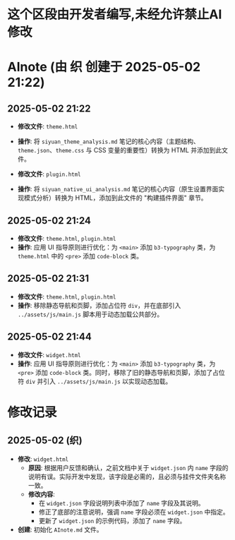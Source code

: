 # 这个区段由开发者编写,未经允许禁止AI修改

# AInote (由 织 创建于 2025-05-02 21:22)

## 2025-05-02 21:22

*   **修改文件**: `theme.html`
*   **操作**: 将 `siyuan_theme_analysis.md` 笔记的核心内容（主题结构、`theme.json`、`theme.css` 与 CSS 变量的重要性）转换为 HTML 并添加到此文件。

*   **修改文件**: `plugin.html`
*   **操作**: 将 `siyuan_native_ui_analysis.md` 笔记的核心内容（原生设置界面实现模式分析）转换为 HTML，添加到此文件的 "构建插件界面" 章节。

## 2025-05-02 21:24

*   **修改文件**: `theme.html`, `plugin.html`
*   **操作**: 应用 UI 指导原则进行优化：为 `<main>` 添加 `b3-typography` 类，为 `theme.html` 中的 `<pre>` 添加 `code-block` 类。

## 2025-05-02 21:31

*   **修改文件**: `theme.html`, `plugin.html`
*   **操作**: 移除静态导航和页脚，添加占位符 `div`，并在底部引入 `../assets/js/main.js` 脚本用于动态加载公共部分。

## 2025-05-02 21:44

*   **修改文件**: `widget.html`
*   **操作**: 应用 UI 指导原则进行优化：为 `<main>` 添加 `b3-typography` 类，为 `<pre>` 添加 `code-block` 类。同时，移除了旧的静态导航和页脚，添加了占位符 `div` 并引入 `../assets/js/main.js` 以实现动态加载。

# 修改记录

## 2025-05-02 (织)
*   **修改**: `widget.html`
    *   **原因**: 根据用户反馈和确认，之前文档中关于 `widget.json` 内 `name` 字段的说明有误。实际开发中发现，该字段是必需的，且必须与挂件文件夹名称一致。
    *   **修改内容**: 
        *   在 `widget.json` 字段说明列表中添加了 `name` 字段及其说明。
        *   修正了底部的注意说明，强调 `name` 字段必须在 `widget.json` 中指定。
        *   更新了 `widget.json` 的示例代码，添加了 `name` 字段。
*   **创建**: 初始化 `AInote.md` 文件。 